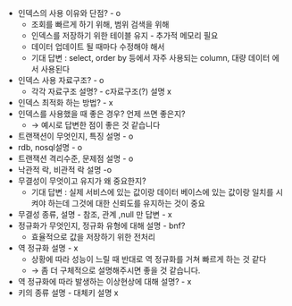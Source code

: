 - 인덱스의 사용 이유와 단점? - o
    - 조회를 빠르게 하기 위해, 범위 검색을 위해
    - 인덱스를 저장하기 위한 테이블 유지 - 추가적 메모리 필요
    - 데이터 업데이트 될 때마다 수정해야 해서
    - 기대 답변 : select, order by 등에서 자주 사용되는 column, 대량 데이터 에서 사용된다
- 인덱스 사용 자료구조? - o
    - 각각 자료구조 설명? - c자료구조(?) 설명 x
- 인덱스 최적화 하는 방법? - x
- 인덱스를 사용했을 때 좋은 경우? 언제 쓰면 좋은지?
    - → 예시로 답변한 점이 좋은 것 같습니다
- 트랜잭션이 무엇인지, 특징 설명 - o
- rdb, nosql설명 - o
- 트랜잭션 격리수준, 문제점 설명 - o
- 낙관적 락, 비관적 락 설명 -o
- 무결성이 무엇이고 유지가 왜 중요한지?
    - 기대 답변 : 실제 서비스에 있는 값이랑 데이터 베이스에 있는 값이랑 일치를 시켜야 하는데 그것에 대한 신뢰도를 유지하는 것이 중요
- 무결성 종류, 설명 - 참조, 관계 ,null 만 답변 - x
- 정규화가 무엇인지, 정규화 유형에 대해 설명 -  bnf?
    - 효율적으로 값을 저장하기 위한 전처리
- 역 정규화 설명 - x
    - 상황에 따라 성능이 느릴 때 반대로 역 정규화를 거쳐 빠르게 하는 것 같다
    - → 좀 더 구체적으로 설명해주시면 좋을 것 같습니다.
- 역 정규화에 따라 발생하는 이상현상에 대해 설명? - x
- 키의 종류 설명 - 대체키 설명 x

